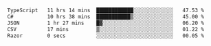 <!--START_SECTION:waka-->

```txt
TypeScript   11 hrs 14 mins  ████████████░░░░░░░░░░░░░   47.53 %
C#           10 hrs 38 mins  ███████████▒░░░░░░░░░░░░░   45.00 %
JSON         1 hr 27 mins    █▓░░░░░░░░░░░░░░░░░░░░░░░   06.20 %
CSV          17 mins         ▒░░░░░░░░░░░░░░░░░░░░░░░░   01.22 %
Razor        0 secs          ░░░░░░░░░░░░░░░░░░░░░░░░░   00.05 %
```

<!--END_SECTION:waka-->